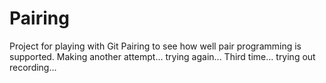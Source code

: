 # Pairing
Project for playing with Git Pairing to see how well pair programming is supported.
Making another attempt... trying again...
Third time... trying out recording...
